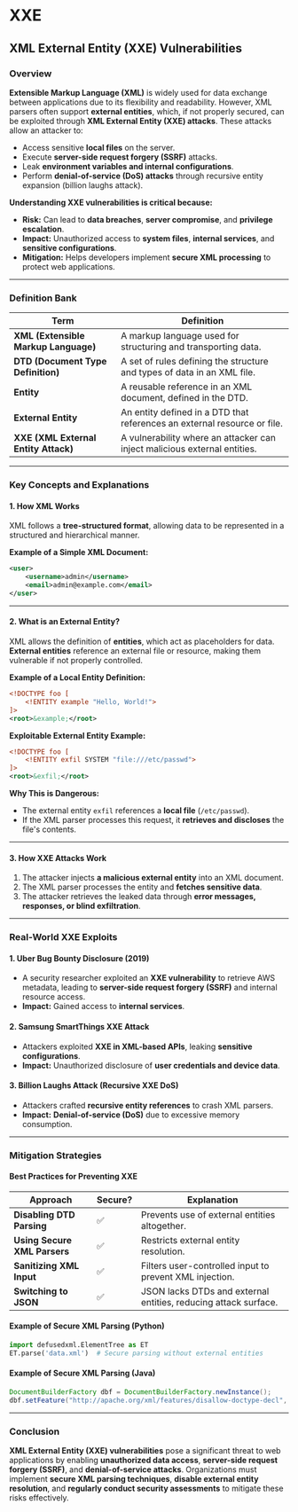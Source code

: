 # XXE

## XML External Entity (XXE) Vulnerabilities

### **Overview**

**Extensible Markup Language (XML)** is widely used for data exchange between applications due to its flexibility and readability. However, XML parsers often support **external entities**, which, if not properly secured, can be exploited through **XML External Entity (XXE) attacks**. These attacks allow an attacker to:

* Access sensitive **local files** on the server.
* Execute **server-side request forgery (SSRF)** attacks.
* Leak **environment variables and internal configurations**.
* Perform **denial-of-service (DoS) attacks** through recursive entity expansion (billion laughs attack).

**Understanding XXE vulnerabilities is critical because:**

* **Risk:** Can lead to **data breaches**, **server compromise**, and **privilege escalation**.
* **Impact:** Unauthorized access to **system files**, **internal services**, and **sensitive configurations**.
* **Mitigation:** Helps developers implement **secure XML processing** to protect web applications.

***

### **Definition Bank**

| **Term**                             | **Definition**                                                            |
| ------------------------------------ | ------------------------------------------------------------------------- |
| **XML (Extensible Markup Language)** | A markup language used for structuring and transporting data.             |
| **DTD (Document Type Definition)**   | A set of rules defining the structure and types of data in an XML file.   |
| **Entity**                           | A reusable reference in an XML document, defined in the DTD.              |
| **External Entity**                  | An entity defined in a DTD that references an external resource or file.  |
| **XXE (XML External Entity Attack)** | A vulnerability where an attacker can inject malicious external entities. |

***

### **Key Concepts and Explanations**

#### **1. How XML Works**

XML follows a **tree-structured format**, allowing data to be represented in a structured and hierarchical manner.

**Example of a Simple XML Document:**

```xml
<user>
    <username>admin</username>
    <email>admin@example.com</email>
</user>
```

***

#### **2. What is an External Entity?**

XML allows the definition of **entities**, which act as placeholders for data. **External entities** reference an external file or resource, making them vulnerable if not properly controlled.

**Example of a Local Entity Definition:**

```xml
<!DOCTYPE foo [
    <!ENTITY example "Hello, World!">
]>
<root>&example;</root>
```

**Exploitable External Entity Example:**

```xml
<!DOCTYPE foo [
    <!ENTITY exfil SYSTEM "file:///etc/passwd">
]>
<root>&exfil;</root>
```

**Why This is Dangerous:**

* The external entity `exfil` references a **local file** (`/etc/passwd`).
* If the XML parser processes this request, it **retrieves and discloses** the file's contents.

***

#### **3. How XXE Attacks Work**

1. The attacker injects **a malicious external entity** into an XML document.
2. The XML parser processes the entity and **fetches sensitive data**.
3. The attacker retrieves the leaked data through **error messages, responses, or blind exfiltration**.

***

### **Real-World XXE Exploits**

#### **1. Uber Bug Bounty Disclosure (2019)**

* A security researcher exploited an **XXE vulnerability** to retrieve AWS metadata, leading to **server-side request forgery (SSRF)** and internal resource access.
* **Impact:** Gained access to **internal services**.

#### **2. Samsung SmartThings XXE Attack**

* Attackers exploited **XXE in XML-based APIs**, leaking **sensitive configurations**.
* **Impact:** Unauthorized disclosure of **user credentials and device data**.

#### **3. Billion Laughs Attack (Recursive XXE DoS)**

* Attackers crafted **recursive entity references** to crash XML parsers.
* **Impact:** **Denial-of-service (DoS)** due to excessive memory consumption.

***

### **Mitigation Strategies**

#### &#x20;**Best Practices for Preventing XXE**

| **Approach**                 | **Secure?** | **Explanation**                                                 |
| ---------------------------- | ----------- | --------------------------------------------------------------- |
| **Disabling DTD Parsing**    | ✅           | Prevents use of external entities altogether.                   |
| **Using Secure XML Parsers** | ✅           | Restricts external entity resolution.                           |
| **Sanitizing XML Input**     | ✅           | Filters user-controlled input to prevent XML injection.         |
| **Switching to JSON**        | ✅           | JSON lacks DTDs and external entities, reducing attack surface. |

#### **Example of Secure XML Parsing (Python)**

```python
import defusedxml.ElementTree as ET
ET.parse('data.xml')  # Secure parsing without external entities
```

#### **Example of Secure XML Parsing (Java)**

```java
DocumentBuilderFactory dbf = DocumentBuilderFactory.newInstance();
dbf.setFeature("http://apache.org/xml/features/disallow-doctype-decl", true);
```

***

### **Conclusion**

**XML External Entity (XXE) vulnerabilities** pose a significant threat to web applications by enabling **unauthorized data access**, **server-side request forgery (SSRF)**, and **denial-of-service attacks**. Organizations must implement **secure XML parsing techniques**, **disable external entity resolution**, and **regularly conduct security assessments** to mitigate these risks effectively.
